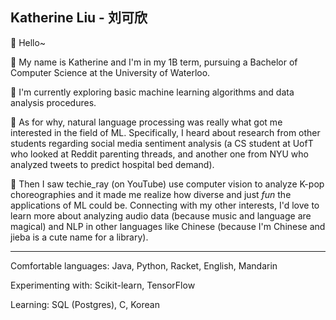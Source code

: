 ## Katherine Liu - 刘可欣

<!--
**kkatherineliu/kkatherineliu** is a ✨ _special_ ✨ repository because its `README.md` (this file) appears on your GitHub profile.

Here are some ideas to get you started:

- 🔭 I’m currently working on ... 
- 🌱 I’m currently learning ...
- 👯 I’m looking to collaborate on ...
- 🤔 I’m looking for help with ...
- 💬 Ask me about ...
- 📫 How to reach me: ...
- 😄 Pronouns: ...
- ⚡ Fun fact: ...
-->

💬 Hello~

🌻 My name is Katherine and I'm in my 1B term, pursuing a Bachelor of Computer Science at the University of Waterloo.

🌱 I'm currently exploring basic machine learning algorithms and data analysis procedures. 

🐣 As for why, natural language processing was really what got me interested in the field of ML. Specifically, I heard about research from other students regarding social media sentiment analysis (a CS student at UofT who looked at Reddit parenting threads, and another one from NYU who analyzed tweets to predict hospital bed demand). 

💃 Then I saw techie_ray (on YouTube) use computer vision to analyze K-pop choreographies and it made me realize how diverse and just _fun_ the applications of ML could be. Connecting with my other interests, I'd love to learn more about analyzing audio data (because music and language are magical) and NLP in other languages like Chinese (because I'm Chinese and jieba is a cute name for a library).

<hr>

Comfortable languages: Java, Python, Racket, English, Mandarin

Experimenting with: Scikit-learn, TensorFlow

Learning: SQL (Postgres), C, Korean



